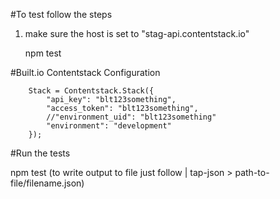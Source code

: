 #To test follow the steps

 1. make sure the host is set to "stag-api.contentstack.io"

    npm test

#Built.io Contentstack Configuration

        Stack = Contentstack.Stack({
            "api_key": "blt123something",
            "access_token": "blt123something",
            //"environment_uid": "blt123something"
            "environment": "development"
        });


#Run the tests

npm test (to write output to file just follow | tap-json > path-to-file/filename.json)